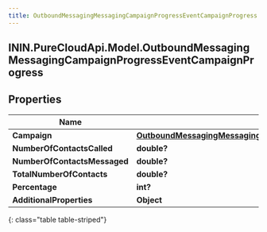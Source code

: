 ```yaml
---
title: OutboundMessagingMessagingCampaignProgressEventCampaignProgress
---
```

## ININ.PureCloudApi.Model.OutboundMessagingMessagingCampaignProgressEventCampaignProgress

## Properties

|Name | Type | Description | Notes|
|------------ | ------------- | ------------- | -------------|
| **Campaign** | [**OutboundMessagingMessagingCampaignProgressEventUriReference**](OutboundMessagingMessagingCampaignProgressEventUriReference.html) |  | [optional] |
| **NumberOfContactsCalled** | **double?** |  | [optional] |
| **NumberOfContactsMessaged** | **double?** |  | [optional] |
| **TotalNumberOfContacts** | **double?** |  | [optional] |
| **Percentage** | **int?** |  | [optional] |
| **AdditionalProperties** | **Object** |  | [optional] |
{: class="table table-striped"}



